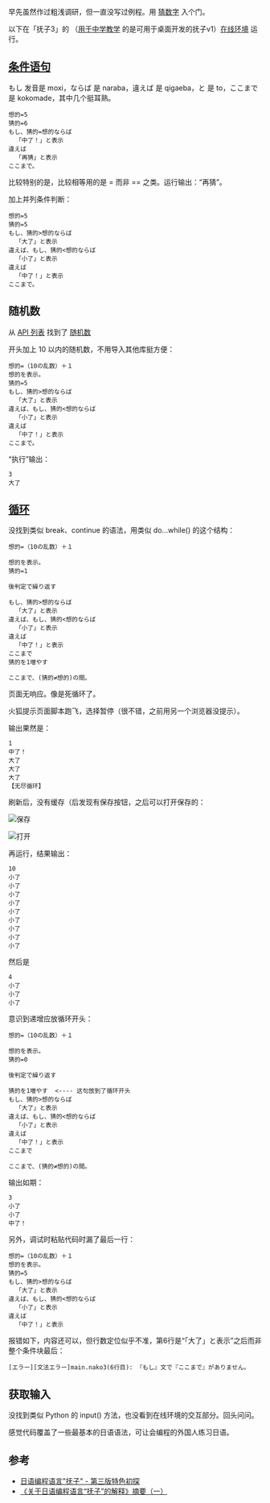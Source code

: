 
早先虽然作过粗浅调研，但一直没写过例程。用 [猜数字](https://gitee.com/MulanRevive/mulan-rework/blob/master/%E6%96%87%E6%A1%A3/%E7%94%A8%E6%88%B7%E6%89%8B%E5%86%8C/%E7%BC%96%E7%A8%8B%E6%96%B0%E6%89%8B/1%E7%8C%9C%E6%95%B0%E5%AD%97.md) 入个门。

以下在「抚子3」的 （[用于中学教学](https://www.zhihu.com/question/510639541) 的是可用于桌面开发的抚子v1）[在线环境](https://nadesi.com/doc3/index.php?%E3%81%AA%E3%81%A7%E3%81%97%E3%81%933%E7%B0%A1%E6%98%93%E3%82%A8%E3%83%87%E3%82%A3%E3%82%BF) 运行。

## [条件语句](https://nadesi.com/v3/doc/index.php?%E6%96%87%E6%B3%95%2F%E3%82%82%E3%81%97&show)

もし 发音是 moxi，ならば 是 naraba，違えば 是 qigaeba，と 是 to，ここまで 是 kokomade，其中几个挺耳熟。

```
想的=5
猜的=6
もし、猜的=想的ならば
  「中了！」と表示
違えば
  「再猜」と表示
ここまで。
```

比较特别的是，比较相等用的是 = 而非 == 之类。运行输出：“再猜”。

加上并列条件判断：

```
想的=5
猜的=5
もし、猜的>想的ならば
  「大了」と表示
違えば、もし、猜的<想的ならば
  「小了」と表示
違えば
  「中了！」と表示
ここまで。
```

## 随机数

从 [API 列表](https://nadesi.com/v3/doc/index.php?%E5%91%BD%E4%BB%A4%E4%B8%80%E8%A6%A7%2F%E3%82%AB%E3%83%8A%E9%A0%86&show) 找到了 [随机数](https://nadesi.com/v3/doc/index.php?plugin_math%2F%E4%B9%B1%E6%95%B0&show)

开头加上 10 以内的随机数，不用导入其他库挺方便：

```
想的=（10の乱数）＋１
想的を表示。
猜的=5
もし、猜的>想的ならば
  「大了」と表示
違えば、もし、猜的<想的ならば
  「小了」と表示
違えば
  「中了！」と表示
ここまで。
```

“执行”输出：

```
3
大了
```

## [循环](https://nadesi.com/v3/doc/index.php?%E6%96%87%E6%B3%95%2F%E7%B9%B0%E8%BF%94&show)

没找到类似 break、continue 的语法，用类似 do...while() 的这个结构：

```
想的=（10の乱数）＋１

想的を表示。
猜的=1

後判定で繰り返す

もし、猜的>想的ならば
  「大了」と表示
違えば、もし、猜的<想的ならば
  「小了」と表示
違えば
  「中了！」と表示
ここまで
猜的を1増やす

ここまで、(猜的≠想的)の間。
```

页面无响应。像是死循环了。

火狐提示页面脚本跑飞，选择暂停（很不错，之前用另一个浏览器没提示）。

输出果然是：

```
1
中了！
大了
大了
大了
【无尽循环】
```

刷新后，没有缓存（后发现有保存按钮，之后可以打开保存的：

![保存](../assets/2025-01-13-抚子保存.png)

![打开](../assets/2025-01-13-抚子打开.png)

再运行，结果输出：

```
10
小了
小了
小了
小了
小了
小了
小了
小了
小了
```

然后是
```
4
小了
小了
小了
```

意识到递增应放循环开头：

```
想的=（10の乱数）＋１

想的を表示。
猜的=0

後判定で繰り返す

猜的を1増やす  <---- 这句放到了循环开头
もし、猜的>想的ならば
  「大了」と表示
違えば、もし、猜的<想的ならば
  「小了」と表示
違えば
  「中了！」と表示
ここまで

ここまで、(猜的≠想的)の間。
```

输出如期：

```
3
小了
小了
中了！
```

另外，调试时粘贴代码时漏了最后一行：
```
想的=（10の乱数）＋１
想的を表示。
猜的=5
もし、猜的>想的ならば
  「大了」と表示
違えば、もし、猜的<想的ならば
  「小了」と表示
違えば
  「中了！」と表示
```

报错如下，内容还可以，但行数定位似乎不准，第6行是“「大了」と表示”之后而非整个条件块最后：

```
[エラー][文法エラー]main.nako3(6行目): 『もし』文で『ここまで』がありません。
```

## 获取输入

没找到类似 Python 的 input() 方法，也没看到在线环境的交互部分。回头问问。

感觉代码覆盖了一些最基本的日语语法，可让会编程的外国人练习日语。

## 参考

- [日语编程语言"抚子" - 第三版特色初探](https://zhuanlan.zhihu.com/p/30800689)
- [《关于日语编程语言“抚子”的解释》摘要（一）](https://zhuanlan.zhihu.com/p/459786018)
